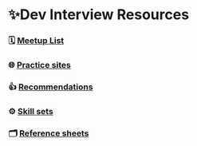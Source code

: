 # ✨Dev Interview Resources

### 🗓️ [Meetup List](MEETUPS.md)
### 🌐 [Practice sites](PRACTICE_SITES.md)
### 👍 [Recommendations](RECOMMENDATIONS.md)
### ⚙️ [Skill sets](SKILL_SETS.md)
### 🗂️ [Reference sheets](REFERENCE_SHEETS.md)

